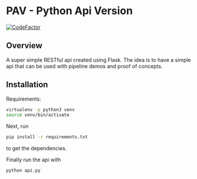 # PAV - Python Api Version

[![CodeFactor](https://www.codefactor.io/repository/github/krzwiatrzyk/pav/badge)](https://www.codefactor.io/repository/github/krzwiatrzyk/pav)

## Overview

A super simple RESTful api created using Flask. The idea is to have a simple api that can be used with pipeline demos and proof of concepts.

## Installation

Requirements:

```sh
virtualenv -p python3 venv
source venv/bin/activate
```

Next, run

```sh
pip install -r requirements.txt
```

to get the dependencies.

Finally run the api with

```sh
python api.py
```


